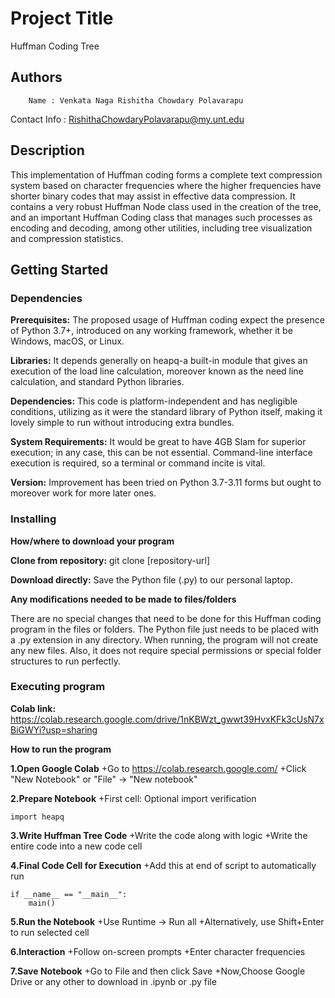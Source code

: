 # Project Title

Huffman Coding Tree

## Authors

        Name : Venkata Naga Rishitha Chowdary Polavarapu 
Contact Info : RishithaChowdaryPolavarapu@my.unt.edu

## Description

This implementation of Huffman coding forms a complete text compression system based on character frequencies where the higher frequencies have shorter binary codes that may assist in effective data compression. It contains a very robust Huffman Node class used in the creation of the tree, and an important Huffman Coding class that manages such processes as encoding and decoding, among other utilities, including tree visualization and compression statistics.

## Getting Started

### Dependencies

**Prerequisites:** The proposed usage of Huffman coding expect the presence of Python 3.7+, introduced on any working framework, whether it be Windows, macOS, or Linux.

**Libraries:** It depends generally on heapq-a built-in module that gives an execution of the load line calculation, moreover known as the need line calculation, and standard Python libraries.

**Dependencies:** This code is platform-independent and has negligible conditions, utilizing as it were the standard library of Python itself, making it lovely simple to run without introducing extra bundles.

**System Requirements:** It would be great to have 4GB Slam for superior execution; in any case, this can be not essential. Command-line interface execution is required, so a terminal or command incite is vital.

**Version:** Improvement has been tried on Python 3.7-3.11 forms but ought to moreover work for more later ones. 

### Installing

**How/where to download your program**
  
**Clone from repository:** git clone [repository-url]

**Download directly:** Save the Python file (.py) to our personal laptop.

**Any modifications needed to be made to files/folders**

There are no special changes that need to be done for this Huffman coding program in the files or folders. The Python file just needs to be placed with a .py extension in any directory. When running, the program will not create any new files. Also, it does not require special permissions or special folder structures to run perfectly.

### Executing program

**Colab link:** https://colab.research.google.com/drive/1nKBWzt_gwwt39HvxKFk3cUsN7xBiGWYi?usp=sharing

**How to run the program**

**1.Open Google Colab**
+Go to https://colab.research.google.com/
+Click "New Notebook" or "File" → "New notebook"


**2.Prepare Notebook**
+First cell: Optional import verification
```
import heapq
```

**3.Write Huffman Tree Code**
+Write the code along with logic
+Write the entire code into a new code cell

**4.Final Code Cell for Execution**
+Add this at end of script to automatically run
```
if __name__ == "__main__":
    main()
```

**5.Run the Notebook**
+Use Runtime → Run all
+Alternatively, use Shift+Enter to run selected cell

**6.Interaction**
+Follow on-screen prompts
+Enter character frequencies

**7.Save Notebook**
+Go to File and then click Save
+Now,Choose Google Drive or any other to download in .ipynb or .py file
